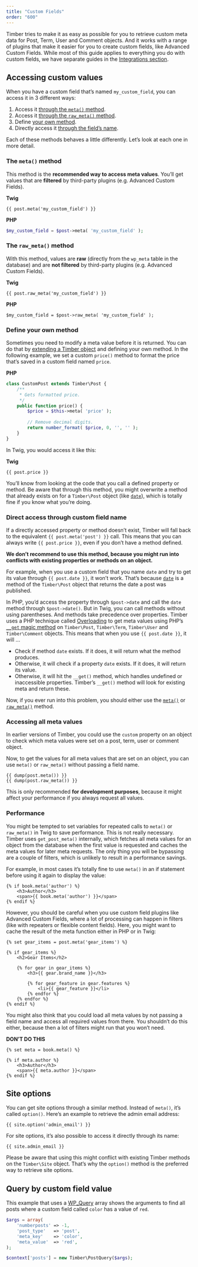 ```yaml
---
title: "Custom Fields"
order: "600"
---
```


Timber tries to make it as easy as possible for you to retrieve custom meta data for Post, Term, User and Comment objects. And it works with a range of plugins that make it easier for you to create custom fields, like Advanced Custom Fields. While most of this guide applies to everything you do with custom fields, we have separate guides in the [Integrations section](https://timber.github.io/docs/integrations/).

## Accessing custom values

When you have a custom field that’s named `my_custom_field`, you can access it in 3 different ways:

1. Access it [through the `meta()` method](#the-meta-method).
2. Access it [through the `raw_meta()` method](#the-raw-meta-method).
3. Define [your own method](#define-your-own-method).
4. Directly access it [through the field’s name](#direct-access-through-custom-field-name).

Each of these methods behaves a little differently. Let’s look at each one in more detail.

### The `meta()` method

This method is the **recommended way to access meta values**. You’ll get values that are **filtered** by third-party plugins (e.g. Advanced Custom Fields).

**Twig**

```twig
{{ post.meta('my_custom_field') }}
```

**PHP**

```php
$my_custom_field = $post->meta( 'my_custom_field' );
```

### The `raw_meta()` method

With this method, values are **raw** (directly from the `wp_meta` table in the database) and are **not filtered** by third-party plugins (e.g. Advanced Custom Fields).

**Twig**

```twig
{{ post.raw_meta('my_custom_field') }}
```

**PHP**

```
$my_custom_field = $post->raw_meta( 'my_custom_field' );
```

### Define your own method

Sometimes you need to modify a meta value before it is returned. You can do that by [extending a Timber object](https://timber.github.io/docs/guides/extending-timber/) and defining your own method. In the following example, we set a custom `price()` method to format the price that’s saved in a custom field named `price`.

**PHP**

```php
class CustomPost extends Timber\Post {
    /**
     * Gets formatted price.
     */
    public function price() {
        $price = $this->meta( 'price' );
        
        // Remove decimal digits.
        return number_format( $price, 0, '', '' );
    }
}
```

In Twig, you would access it like this:

**Twig**

```twig
{{ post.price }}
```

You’ll know from looking at the code that you call a defined property or method. Be aware that through this method, you might overwrite a method that already exists on for a `Timber\Post` object (like [`date`](https://timber.github.io/docs/reference/timber-post/#date)), which is totally fine if you know what you’re doing.

### Direct access through custom field name

If a directly accessed property or method doesn’t exist, Timber will fall back to the equivalent `{{ post.meta('post') }}` call. This means that you can always write `{{ post.price }}`, even if you don’t have a method defined.

**We don’t recommend to use this method, because you might run into conflicts with existing properties or methods on an object.**

For example, when you use a custom field that you name `date` and try to get its value through `{{ post.date }}`, it won’t work. That’s because [`date`](https://timber.github.io/docs/reference/timber-post/#date) is a method of the `Timber\Post` object that returns the date a post was published.

In PHP, you’d access the property through `$post->date` and call the `date` method through `$post->date()`. But in Twig, you can call methods without using parentheses. And methods take precedence over properties. Timber uses a PHP technique called [Overloading](http://de.php.net/manual/en/language.oop5.overloading.php#language.oop5.overloading.members) to get meta values using PHP’s [`__get` magic method](http://php.net/manual/en/language.oop5.overloading.php#object.get) on `Timber\Post`, `Timber\Term`, `Timber\User` and `Timber\Comment` objects. This means that when you use `{{ post.date }}`, it will ...

- Check if method `date` exists. If it does, it will return what the method produces.
- Otherwise, it will check if a property `date` exists. If it does, it will return its value.
- Otherwise, it will hit the `__get()` method, which handles undefined or inaccessible properties. Timber’s `__get()` method will look for existing meta and return these.

Now, if you ever run into this problem, you should either use the [`meta()`](#the-meta-method) or [`raw_meta()`](#the-raw-meta-method) method.

### Accessing all meta values

In earlier versions of Timber, you could use the `custom` property on an object to check which meta values were set on a post, term, user or comment object.

Now, to get the values for all meta values that are set on an object, you can use `meta()` or `raw_meta()` without passing a field name.

```twig
{{ dump(post.meta()) }}
{{ dump(post.raw_meta()) }}
```

This is only recommended **for development purposes**, because it might affect your performance if you always request all values.

### Performance

You might be tempted to set variables for repeated calls to `meta()` or `raw_meta()` in Twig to save performance. This is not really necessary. Timber uses `get_post_meta()` internally, which fetches all meta values for an object from the database when the first value is requested and caches the meta values for later meta requests. The only thing you will be bypassing are a couple of filters, which is unlikely to result in a performance savings.

For example, in most cases it’s totally fine to use `meta()` in an if statement before using it again to display the value:

```twig
{% if book.meta('author') %}
    <h3>Author</h3>
    <span>{{ book.meta('author') }}</span>
{% endif %}
```

However, you should be careful when you use custom field plugins like Advanced Custom Fields, where a lot of processing can happen in filters (like with repeaters or flexible content fields). Here, you might want to cache the result of the meta function either in PHP or in Twig:

```twig
{% set gear_items = post.meta('gear_items') %}

{% if gear_items %}
    <h2>Gear Items</h2>

    {% for gear in gear_items %}
        <h3>{{ gear.brand_name }}</h3>

        {% for gear_feature in gear.features %}
            <li>{{ gear_feature }}</li>
        {% endfor %}
    {% endfor %}
{% endif %}
```

You might also think that you could load all meta values by not passing a field name and access all required values from there. You shouldn’t do this either, because then a lot of filters might run that you won’t need.

**DON’T DO THIS**

```twig
{% set meta = book.meta() %}

{% if meta.author %}
    <h3>Author</h3>
    <span>{{ meta.author }}</span>
{% endif %}
```

## Site options

You can get site options through a similar method. Instead of `meta()`, it’s called `option()`. Here’s an example to retrieve the admin email address:

```twig
{{ site.option('admin_email') }}
```

For site options, it’s also possible to access it directly through its name:

```twig
{{ site.admin_email }}
```

Please be aware that using this might conflict with existing Timber methods on the `Timber\Site` object. That’s why the `option()` method is the preferred way to retrieve site options.

## Query by custom field value

This example that uses a [WP_Query](http://codex.wordpress.org/Class_Reference/WP_Query) array shows the arguments to find all posts where a custom field called `color` has a value of `red`.

```php
$args = array(
    'numberposts' => -1,
    'post_type'   => 'post',
    'meta_key'    => 'color',
    'meta_value'  => 'red',
);

$context['posts'] = new Timber\PostQuery($args);
```
